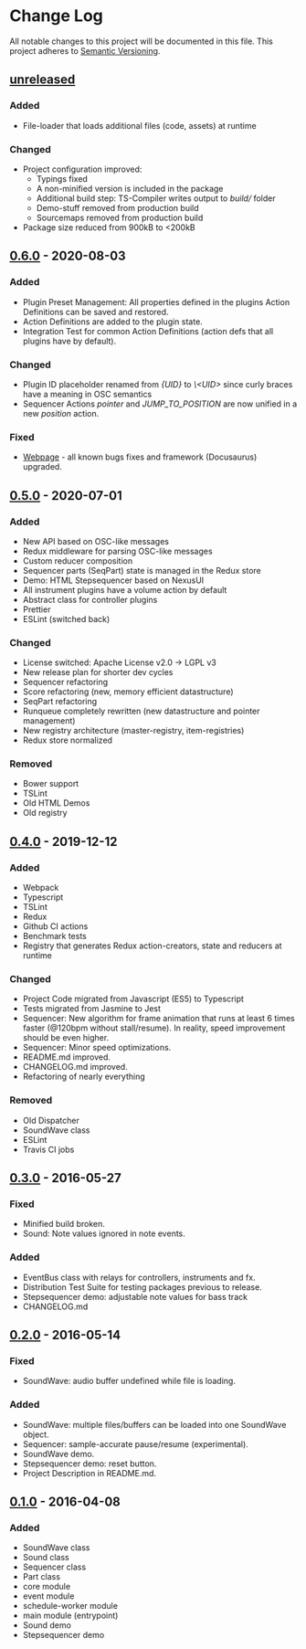 # Change Log
All notable changes to this project will be documented in this file.
This project adheres to [Semantic Versioning](http://semver.org/).

## [unreleased]

### Added
- File-loader that loads additional files (code, assets) at runtime

### Changed
- Project configuration improved:
  - Typings fixed
  - A non-minified version is included in the package
  - Additional build step: TS-Compiler writes output to _build/_ folder
  - Demo-stuff removed from production build
  - Sourcemaps removed from production build
- Package size reduced from 900kB to <200kB

## [0.6.0] - 2020-08-03

### Added
- Plugin Preset Management: All properties defined in the plugins Action Definitions can be saved and restored.
- Action Definitions are added to the plugin state.
- Integration Test for common Action Definitions (action defs that all plugins have by default).

### Changed
- Plugin ID placeholder renamed from _{UID}_ to _\\&lt;UID&gt;_ since curly braces have a meaning in OSC semantics
- Sequencer Actions _pointer_ and _JUMP_TO_POSITION_ are now unified in a new _position_ action.

### Fixed
- [Webpage](https://rolandjansen.github.io/intermix/) - all known bugs fixes and framework (Docusaurus) upgraded.

## [0.5.0] - 2020-07-01

### Added
- New API based on OSC-like messages
- Redux middleware for parsing OSC-like messages
- Custom reducer composition
- Sequencer parts (SeqPart) state is managed in the Redux store
- Demo: HTML Stepsequencer based on NexusUI
- All instrument plugins have a volume action by default
- Abstract class for controller plugins
- Prettier
- ESLint (switched back)

### Changed
- License switched: Apache License v2.0 -> LGPL v3
- New release plan for shorter dev cycles
- Sequencer refactoring
- Score refactoring (new, memory efficient datastructure)
- SeqPart refactoring
- Runqueue completely rewritten (new datastructure and pointer management)
- New registry architecture (master-registry, item-registries)
- Redux store normalized

### Removed
- Bower support
- TSLint
- Old HTML Demos
- Old registry

## [0.4.0] - 2019-12-12

### Added
- Webpack
- Typescript
- TSLint
- Redux
- Github CI actions
- Benchmark tests
- Registry that generates Redux action-creators, state and reducers at runtime

### Changed
- Project Code migrated from Javascript (ES5) to Typescript
- Tests migrated from Jasmine to Jest
- Sequencer: New algorithm for frame animation that runs
  at least 6 times faster (@120bpm without stall/resume).
  In reality, speed improvement should be even higher.
- Sequencer: Minor speed optimizations.
- README.md improved.
- CHANGELOG.md improved.
- Refactoring of nearly everything

### Removed
- Old Dispatcher
- SoundWave class
- ESLint
- Travis CI jobs

## [0.3.0] - 2016-05-27
### Fixed
- Minified build broken.
- Sound: Note values ignored in note events.

### Added
- EventBus class with relays for controllers, instruments and fx.
- Distribution Test Suite for testing packages previous to release.
- Stepsequencer demo: adjustable note values for bass track
- CHANGELOG.md

## [0.2.0] - 2016-05-14
### Fixed
- SoundWave: audio buffer undefined while file is loading.

### Added
- SoundWave: multiple files/buffers can be loaded into one SoundWave object.
- Sequencer: sample-accurate pause/resume (experimental).
- SoundWave demo.
- Stepsequencer demo: reset button.
- Project Description in README.md.

## [0.1.0] - 2016-04-08
### Added
- SoundWave class
- Sound class
- Sequencer class
- Part class
- core module
- event module
- schedule-worker module
- main module (entrypoint)
- Sound demo
- Stepsequencer demo

[Unreleased]: https://github.com/RolandJansen/intermix.js/compare/v0.6.0...HEAD
[0.6.0]: https://github.com/RolandJansen/intermix.js/compare/v0.5.0...v0.6.0
[0.5.0]: https://github.com/RolandJansen/intermix.js/compare/v0.4.0...v0.5.0
[0.4.0]: https://github.com/RolandJansen/intermix.js/compare/v0.3.0...v0.4.0
[0.3.0]: https://github.com/RolandJansen/intermix.js/compare/v0.2.0...v0.3.0
[0.2.0]: https://github.com/RolandJansen/intermix.js/compare/v0.1.0...v0.2.0
[0.1.0]: https://github.com/RolandJansen/intermix.js/compare/ae47095652376e5c541b674bc064bddb64e7162b...5d4c9e61b8d74a285e1404588d50bed970e7713c
